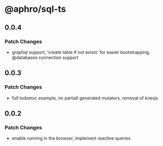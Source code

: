 # @aphro/sql-ts

## 0.0.4

### Patch Changes

- graphql support, 'create table if not exists' for easier bootstrapping, @databases connection support

## 0.0.3

### Patch Changes

- full todomvc example, no partiall generated mutators, removal of knexjs

## 0.0.2

### Patch Changes

- enable running in the browser, implement reactive queries
